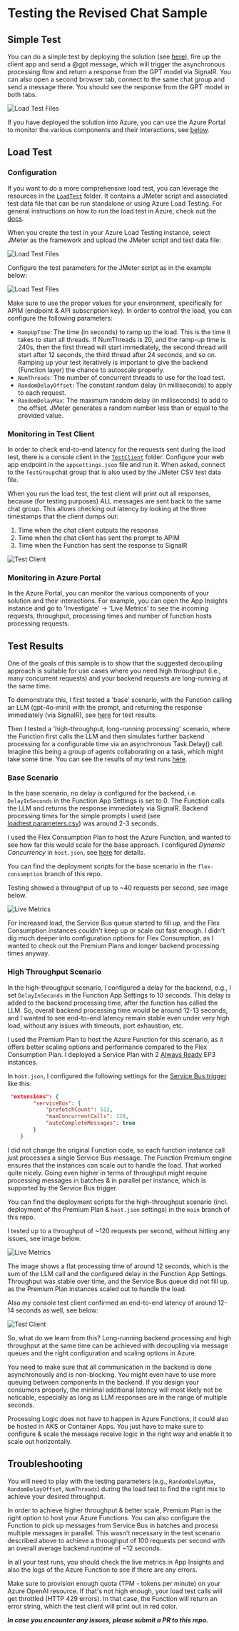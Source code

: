 # Testing the Revised Chat Sample

## Simple Test

You can do a simple test by deploying the solution (see [here](./README.md#getting-started)), fire up the client app and send a @gpt message, which will trigger the asynchronous processing flow and return a response from the GPT model via SignalR. You can also open a second browser tab, connect to the same chat group and send a message there. You should see the response from the GPT model in both tabs.

![Load Test Files](./Doc/chat2.jpg)

If you have deployed the solution into Azure, you can use the Azure Portal to monitor the various components and their interactions, see [below](#monitoring-in-azure-portal).

## Load Test
### Configuration
If you want to do a more comprehensive load test, you can leverage the resources in the [`LoadTest`](./src/LoadTest/) folder. It contains a JMeter script and associated test data file that can be run standalone or using Azure Load Testing. For general instructions on how to run the load test in Azure, check out the [docs](https://learn.microsoft.com/en-us/azure/load-testing/how-to-create-and-run-load-test-with-jmeter-script).

When you create the test in your Azure Load Testing instance, select JMeter as the framework and upload the JMeter script and test data file: 

![Load Test Files](./Doc/loadtest_files.jpg)

Configure the test parameters for the JMeter script as in the example below:

![Load Test Files](./Doc/loadtest_params.jpg)

Make sure to use the proper values for your environment, specifically for APIM (endpoint & API subscription key). In order to control the load, you can configure the following parameters:

- `RampUpTime`: The time (in seconds) to ramp up the load. This is the time it takes to start all threads. If NumThreads is 20, and the ramp-up time is 240s, then the first thread will start immediately, the second thread will start after 12 seconds, the third thread after 24 seconds, and so on. Ramping up your test iteratively is important to give the backend (Function layer) the chance to autoscale properly.
- `NumThreads`: The number of concurrent threads to use for the load test.
- `RandomDelayOffset`: The constant random delay (in milliseconds) to apply to each request.
- `RandomDelayMax`: The maximum random delay (in milliseconds) to add to the offset. JMeter generates a random number less than or equal to the provided value.

### Monitoring in Test Client
In order to check end-to-end latency for the requests sent during the load test, there is a console client in the [`TestClient`](./src/TestClient/) folder. Configure your web app endpoint in the `appsettings.json` file and run it. When asked, connect to the `TestGroup`chat group that is also used by the JMeter CSV test data file. 

When you run the load test, the test client will print out all responses, because (for testing purposes) ALL messages are sent back to the same chat group. This allows checking out latency by looking at the three timestamps that the client dumps out:

  1. Time when the chat client outputs the response 
  2. Time when the chat client has sent the prompt to APIM
  3. Time when the Function has sent the response to SignalR

![Test Client](./Doc/testclient.jpg)

### Monitoring in Azure Portal
In the Azure Portal, you can monitor the various components of your solution and their interactions. For example, you can open the App Insights instance and go to 'Investigate' -> 'Live Metrics' to see the incoming requests, throughput, processing times and number of function hosts processing requests.

## Test Results

One of the goals of this sample is to show that the suggested decoupling approach is suitable for use cases where you need high throughput (i.e., many concurrent requests) and your backend requests are long-running at the same time. 

To demonstrate this, I first tested a 'base' scenario, with the Function calling an LLM (gpt-4o-mini) with the prompt, and returning the response immediately (via SignalR), see [here](#base-scenario) for test results.

Then I tested a 'high-throughput, long-running processing' scenario, where the Function first calls the LLM and then simulates further backend processing for a configurable time via an asynchronous Task.Delay() call. Imagine this being a group of agents collaborating on a task, which might take some time. You can see the results of my test runs [here](#high-throughput-scenario).

### Base Scenario
In the base scenario, no delay is configured for the backend, i.e. `DelayInSeconds` in the Function App Settings is set to 0. The Function calls the LLM and returns the response immediately via SignalR. Backend processing times for the simple prompts I used (see [loadtest.parameters.csv](./src/LoadTest/loadtest.parameters.csv)) was around 2-3 seconds. 

I used the Flex Consumption Plan to host the Azure Function, and wanted to see how far this would scale for the base approach. I configured *Dynamic Concurrency* in `host.json`, see [here](https://learn.microsoft.com/en-us/azure/azure-functions/functions-concurrency#dynamic-concurrency-configuration) for details.

You can find the deployment scripts for the base scenario in the `flex-consumption` branch of this repo. 

Testing showed a throughput of up to ~40 requests per second, see image below.

![Live Metrics](./Doc/live_metrics.jpg)

For increased load, the Service Bus queue started to fill up, and the Flex Consumption instances couldn't keep up or scale out fast enough. I didn't dig much deeper into configuration options for Flex Consumption, as I wanted to check out the Premium Plans and longer backend processing times anyway. 

### High Throughput Scenario
In the high-throughput scenario, I configured a delay for the backend, e.g., I set `DelayInSeconds` in the Function App Settings to 10 seconds. This delay is added to the backend processing time, after the function has called the LLM. So, overall backend processing time would be around 12-13 seconds, and I wanted to see end-to-end latency remain stable even under very high load, without any issues with timeouts, port exhaustion, etc.

I used the Premium Plan to host the Azure Function for this scenario, as it offers better scaling options and performance compared to the Flex Consumption Plan. I deployed a Service Plan with 2 [Always Ready](https://learn.microsoft.com/en-us/azure/azure-functions/functions-premium-plan?tabs=portal#always-ready-instances) EP3 instances.

In `host.json`, I configured the following settings for the [Service Bus trigger](https://learn.microsoft.com/en-us/azure/azure-functions/functions-concurrency) like this:

```json
 "extensions": {
        "serviceBus": {
            "prefetchCount": 512,
            "maxConcurrentCalls": 128,
            "autoCompleteMessages": true
        }
    }
```

I did not change the original Function code, so each function instance call just processes a single Service Bus message. The Function Premium engine ensures that the instances can scale out to handle the load. That worked quite nicely. Going even higher in terms of throughput might require processing messages in batches & in parallel per instance, which is supported by the Service Bus trigger. 

You can find the deployment scripts for the high-throughput scenario (incl. deployment of the Premium Plan & `host.json` settings) in the `main` branch of this repo.

I tested up to a throughput of ~120 requests per second, without hitting any issues, see image below. 

![Live Metrics](./Doc/live_metrics2.jpg)

The image shows a flat processing time of around 12 seconds, which is the sum of the LLM call and the configured delay in the Function App Settings. Throughput was stable over time, and the Service Bus queue did not fill up, as the Premium Plan instances scaled out to handle the load.

Also my console test client confirmed an end-to-end latency of around 12-14 seconds as well, see below: 

![Test Client](./Doc/testclient2.jpg)

So, what do we learn from this? Long-running backend processing and high throughput at the same time can be achieved with decoupling via message queues and the right configuration and scaling options in Azure. 

You need to make sure that all communication in the backend is done asynchronously and is non-blocking. You might even have to use more queuing between components in the backend. If you design your consumers properly, the minimal additional latency will most likely not be noticable, especially as long as LLM responses are in the range of multiple seconds.

Processing Logic does not have to happen in Azure Functions, it could also be hosted in AKS or Container Apps. You just have to make sure to configure & scale the message receive logic in the right way and enable it to scale out horizontally.

## Troubleshooting
You will need to play with the testing parameters (e.g., `RandomDelayMax`, `RandomDelayOffset`, `NumThreads`) during the load test to find the right mix to achieve your desired throughput.

In order to achieve higher throughput & better scale, Premium Plan is the right option to host your Azure Functions. You can also configure the Function to pick up messages from Service Bus in batches and process multiple messages in parallel. This wasn't necessary in the test scenario described above to achieve a throughput of 100 requests per second with an overall average backend runtime of ~12 seconds.

In all your test runs, you should check the live metrics in App Insights and also the logs of the Azure Function to see if there are any errors.

Make sure to provision enough quota (TPM - tokens per minute) on your Azure OpenAI resource. If that's not high enough, your load test calls will get throttled (HTTP 429 errors). In that case, the Function will return an error string, which the test client will print out in red color. 

***In case you encounter any issues, please submit a PR to this repo.***
